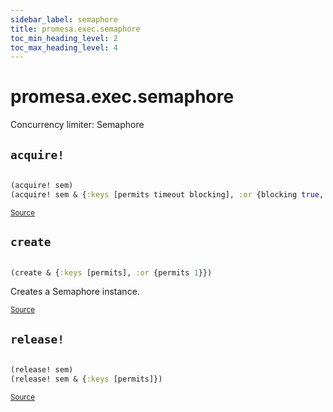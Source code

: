 ```yaml
---
sidebar_label: semaphore
title: promesa.exec.semaphore
toc_min_heading_level: 2
toc_max_heading_level: 4
---
```


# <a name="promesa.exec.semaphore">promesa.exec.semaphore</a>


Concurrency limiter: Semaphore




## <a name="promesa.exec.semaphore/acquire!">`acquire!`</a><a name="promesa.exec.semaphore/acquire!"></a>
``` clojure

(acquire! sem)
(acquire! sem & {:keys [permits timeout blocking], :or {blocking true, permits 1}})
```

<p><sub><a href="https://github.com/funcool/promesa/blob/master/src/promesa/exec/semaphore.clj#L37-L44">Source</a></sub></p>

## <a name="promesa.exec.semaphore/create">`create`</a><a name="promesa.exec.semaphore/create"></a>
``` clojure

(create & {:keys [permits], :or {permits 1}})
```


Creates a Semaphore instance.
<p><sub><a href="https://github.com/funcool/promesa/blob/master/src/promesa/exec/semaphore.clj#L51-L55">Source</a></sub></p>

## <a name="promesa.exec.semaphore/release!">`release!`</a><a name="promesa.exec.semaphore/release!"></a>
``` clojure

(release! sem)
(release! sem & {:keys [permits]})
```

<p><sub><a href="https://github.com/funcool/promesa/blob/master/src/promesa/exec/semaphore.clj#L46-L49">Source</a></sub></p>
